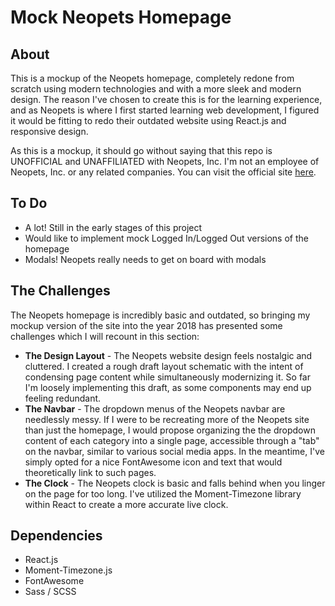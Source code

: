 # Mock Neopets Homepage

## About
This is a mockup of the Neopets homepage, completely redone from scratch using modern technologies and with a more sleek and modern design. The reason I've chosen to create this is for the learning experience, and as Neopets is where I first started learning web development, I figured it would be fitting to redo their outdated website using React.js and responsive design.

As this is a mockup, it should go without saying that this repo is UNOFFICIAL and UNAFFILIATED with Neopets, Inc. I'm not an employee of Neopets, Inc. or any related companies. You can visit the official site [here](http://www.neopets.com/index.phtml).

## To Do
* A lot! Still in the early stages of this project
* Would like to implement mock Logged In/Logged Out versions of the homepage
* Modals! Neopets really needs to get on board with modals

## The Challenges
The Neopets homepage is incredibly basic and outdated, so bringing my mockup version of the site into the year 2018 has presented some challenges which I will recount in this section:
* **The Design Layout** - The Neopets website design feels nostalgic and cluttered. I created a rough draft layout schematic with the intent of condensing page content while simultaneously modernizing it. So far I'm loosely implementing this draft, as some components may end up feeling redundant.
* **The Navbar** - The dropdown menus of the Neopets navbar are needlessly messy. If I were to be recreating more of the Neopets site than just the homepage, I would propose organizing the the dropdown content of each category into a single page, accessible through a "tab" on the navbar, similar to various social media apps. In the meantime, I've simply opted for a nice FontAwesome icon and text that would theoretically link to such pages.
* **The Clock** - The Neopets clock is basic and falls behind when you linger on the page for too long. I've utilized the Moment-Timezone library within React to create a more accurate live clock.

## Dependencies
* React.js
* Moment-Timezone.js
* FontAwesome
* Sass / SCSS
